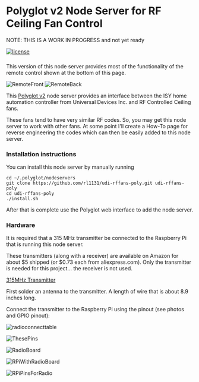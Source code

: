 # Polyglot v2 Node Server for RF Ceiling Fan Control

NOTE: THIS IS A WORK IN PROGRESS and not yet ready

[![license](https://img.shields.io/github/license/mashape/apistatus.svg)](https://github.com/rl1131/udi-wemo-poly/blob/master/LICENSE)

### 

This version of this node server provides most of the functionality of the remote control shown at the bottom of this page.

![RemoteFront](https://user-images.githubusercontent.com/11381527/53689078-798ca480-3d02-11e9-8911-456f7b8fbbf2.jpg)
![RemoteBack](https://user-images.githubusercontent.com/11381527/53689081-8ad5b100-3d02-11e9-9a47-622d836fce09.jpg)

This [Polyglot v2](https://github.com/UniversalDevicesInc/polyglot-v2) node server provides an interface between the ISY home automation controller from Universal Devices Inc. and RF Controlled Ceiling fans.

These fans tend to have very similar RF codes.  So, you may get
this node server to work with other fans.  At some point I'll
create a How-To page for reverse engineering the codes which can
then be easily added to this node server.

### Installation instructions

You can install this node server by manually running
```
cd ~/.polyglot/nodeservers
git clone https://github.com/rl1131/udi-rffans-poly.git udi-rffans-poly
cd udi-rffans-poly
./install.sh
```

After that is complete use the Polyglot web interface to add the node server.

### Hardware

It is required that a 315 MHz transmitter be connected to the Raspberry Pi that is running this node server.

These transmitters (along with a receiver) are available on Amazon for about $5 shipped (or $0.73 each from aliexpress.com).  Only the transmitter is needed for this project... the receiver is not used.

[315MHz Transmitter](https://www.amazon.com/HiLetgo-Transmitter-Receiver-Arduino-Raspberry/dp/B00LNADJS6/)

First solder an antenna to the transmitter.  A length of wire that is about 8.9 inches long.

Connect the transmitter to the Raspberry Pi using the pinout (see photos and GPIO pinout):

![radioconnecttable](https://user-images.githubusercontent.com/11381527/53689792-78fc0a00-3d12-11e9-8186-21fd6b45ef95.jpg)

![ThesePins](https://user-images.githubusercontent.com/11381527/53689718-8d3f0780-3d10-11e9-8e1c-abe836bb3e29.jpg)

![RadioBoard](https://user-images.githubusercontent.com/11381527/53689699-47823f00-3d10-11e9-8c1d-dd774befb156.jpg)

![RPiWithRadioBoard](https://user-images.githubusercontent.com/11381527/53689705-5ff25980-3d10-11e9-902d-93bbc9c80f0c.jpg)

![RPiPinsForRadio](https://user-images.githubusercontent.com/11381527/53689713-7b5d6480-3d10-11e9-877a-48be32d681ba.jpg)

